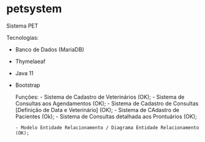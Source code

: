 # petsystem
Sistema PET

Tecnologias:
  - Banco de Dados (MariaDB)
  - Thymelaeaf
  - Java 11
  - Bootstrap
  
  
      Funções:
        - Sistema de Cadastro de Veterinários (OK);
             - Sistema de Consultas aos Agendamentos (OK);
             - Sistema de Cadastro de Consultas [Definição de Data e Veterinário] (OK);
        - Sistema de CAdastro de Pacientes (Ok);
            - Sistema de Consultas detalhada aos Prontuários (OK);
        
        - Modelo Entidade Relacionamento / Diagrama Entidade Relacionamento (OK);
             
        
        
